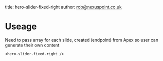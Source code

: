 title:  hero-slider-fixed-right
author: rob@nexuspoint.co.uk
    
#   Useage

Need to pass array for each slide, created (endpoint) from Apex so user can generate their own content

```
<hero-slider-fixed-right />
```	